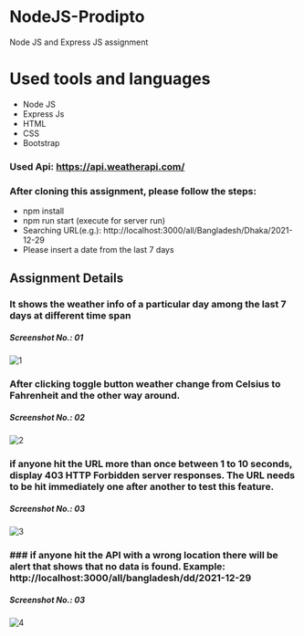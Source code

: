 # NodeJS-Prodipto
Node JS and Express JS assignment

# Used tools and languages
- Node JS
- Express Js
- HTML
- CSS
- Bootstrap

### Used Api: https://api.weatherapi.com/

### After cloning this assignment, please follow the steps:
- npm install
- npm run start (execute for server run)
- Searching URL(e.g.): http://localhost:3000/all/Bangladesh/Dhaka/2021-12-29
- Please insert a date from the last 7 days

## Assignment Details
### It shows the weather info of a particular day among the last 7 days at different time span
##### Screenshot No.: 01
![1](https://user-images.githubusercontent.com/56860950/148011004-9057c1eb-e896-4e52-840c-fd222b84d920.png)

### After clicking toggle button weather change from Celsius to Fahrenheit and the other way around.
##### Screenshot No.: 02
![2](https://user-images.githubusercontent.com/56860950/148011072-7d131357-a19d-4431-9a62-d8f33df9330b.png)

### if anyone hit the URL more than once between 1 to 10 seconds, display 403 HTTP Forbidden server responses. The URL needs to be hit immediately one after another to test this feature.
##### Screenshot No.: 03
![3](https://user-images.githubusercontent.com/56860950/148011167-43b5a56d-f703-41c5-8628-770af5961909.png)

### ### if anyone hit the API with a wrong location there will be alert that shows that no data is found. Example: http://localhost:3000/all/bangladesh/dd/2021-12-29
##### Screenshot No.: 03
![4](https://user-images.githubusercontent.com/56860950/148011285-bb406e6f-5cda-41d0-bff5-7d46cc9838d2.png)
